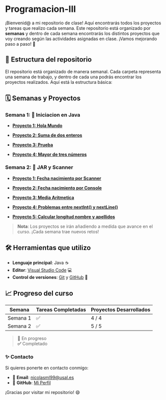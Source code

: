 # Programacion-III

¡Bienvenid@ a mi repositorio de clase! Aquí encontrarás todos los proyectos y tareas que realizo cada semana. Este repositorio está organizado por **semanas** y dentro de cada semana encontrarás los distintos proyectos que voy creando según las actividades asignadas en clase. ¡Vamos mejorando paso a paso! 🚀

## 📅 Estructura del repositorio

El repositorio está organizado de manera semanal. Cada carpeta representa una semana de trabajo, y dentro de cada una podrás encontrar los proyectos realizados. Aquí está la estructura básica:

## 🗓 Semanas y Proyectos

### Semana 1: 🚀 **Iniciacion en Java**

- **[Proyecto 1: Hola Mundo](https://github.com/nicolasjml01/Programacion-III/tree/d94b1060fa45a68504ebf650991bfa99f55ee378/Semana%201/Hola_Mundo)**  
  
- **[Proyecto 2: Suma de dos enteros](https://github.com/nicolasjml01/Programacion-III/tree/d94b1060fa45a68504ebf650991bfa99f55ee378/Semana%201/Suma_Enteros)**  

- **[Proyecto 3: Prueba](https://github.com/nicolasjml01/Programacion-III/tree/8861aad261efdd68b84d356265d4e8de4aee8767/Semana%201/Hola_Mundo)**  

- **[Proyecto 4: Mayor de tres números](https://github.com/nicolasjml01/Programacion-III/tree/d94b1060fa45a68504ebf650991bfa99f55ee378/Semana%201/Numero_Mayor)**  

### Semana 2: 🚀 **JAR y Scanner**

- **[Proyecto 1: Fecha nacimiento por Scanner](https://github.com/nicolasjml01/Programacion-III/tree/4ad5334a5459a1438991a8661f700e7e9de03bfc/Semana%202/Fecha_Nacimiento_Scanner)** 

- **[Proyecto 2: Fecha nacimiento por Console](https://github.com/nicolasjml01/Programacion-III/tree/4ad5334a5459a1438991a8661f700e7e9de03bfc/Semana%202/Fecha_Nacimiento_Console)**

- **[Proyecto 3: Media Aritmetica](https://github.com/nicolasjml01/Programacion-III/tree/4ad5334a5459a1438991a8661f700e7e9de03bfc/Semana%202/Media_Aritmetica)**

- **[Proyecto 4: Problemas entre nextInt() y nextLine()]()**

- **[Proyecto 5: Calcular longitud nombre y apellidos]()**

> **Nota**: Los proyectos se irán añadiendo a medida que avance en el curso. ¡Cada semana trae nuevos retos!

## 🛠️ Herramientas que utilizo

- **Lenguaje principal**: Java ☕
- **Editor**: [Visual Studio Code](https://code.visualstudio.com/) 💻
- **Control de versiones**: [Git](https://git-scm.com/) y [GitHub](https://github.com/) 🐙


## 📈 Progreso del curso

| Semana  | Tareas Completadas  | Proyectos Desarrollados |
|---------|---------------------|-------------------------|
| Semana 1| ✅                   | 4 / 4                  |
| Semana 2| ✅                   | 5 / 5                  |


> **🔄** En progreso  
> **✅** Completado  

### ✨ Contacto

Si quieres ponerte en contacto conmigo:

- 📧 **Email**: [nicolasml99@usal.es](https://mail.google.com/mail/u/0/?tab=rm&ogbl#inbox)
- 🐙 **GitHub**: [Mi Perfil](https://github.com/nicolasjml01)

¡Gracias por visitar mi repositorio! 😄
